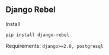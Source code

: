 ## Django Rebel

Install
```
pip install django-rebel
```

Requirements: ```django>=2.0, postgresql```